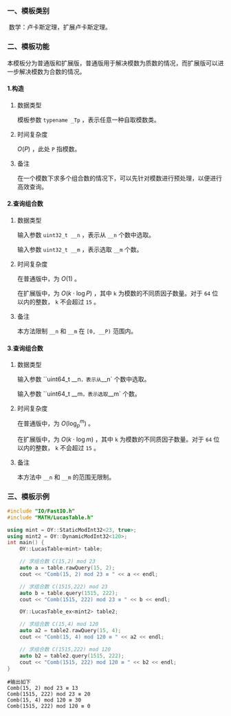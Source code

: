 ### 一、模板类别

​	数学：卢卡斯定理，扩展卢卡斯定理。

### 二、模板功能

   本模板分为普通版和扩展版，普通版用于解决模数为质数的情况，而扩展版可以进一步解决模数为合数的情况。

#### 1.构造

1. 数据类型

   模板参数 `typename _Tp` ，表示任意一种自取模数类。

2. 时间复杂度

    $O(P)$ ，此处 `P` 指模数。
   
3. 备注

   在一个模数下求多个组合数的情况下，可以先针对模数进行预处理，以便进行高效查询。

#### 2.查询组合数

1. 数据类型

   输入参数 `uint32_t __n` ，表示从 `__n` 个数中选取。

   输入参数 `uint32_t __m` ，表示选取 `__m` 个数。

2. 时间复杂度

   在普通版中，为 $O(1)$ 。

   在扩展版中，为 $O(k\cdot \log P)$ ，其中 `k` 为模数的不同质因子数量。对于 `64` 位以内的整数， `k` 不会超过 `15` 。

3. 备注

   本方法限制 `__n` 和 `__m` 在 `[0, __P)` 范围内。

#### 3.查询组合数

1. 数据类型

   输入参数 ``uint64_t __n` ，表示从 `__n` 个数中选取。

   输入参数 ``uint64_t __m` ，表示选取 `__m` 个数。

2. 时间复杂度

   在普通版中，为 $O(\log_p^m)$ 。

   在扩展版中，为 $O(k\cdot \log m)$ ，其中 `k` 为模数的不同质因子数量。对于 `64` 位以内的整数， `k` 不会超过 `15` 。

3. 备注

   本方法中 `__n` 和 `__m` 的范围无限制。

### 三、模板示例

```c++
#include "IO/FastIO.h"
#include "MATH/LucasTable.h"

using mint = OY::StaticModInt32<23, true>;
using mint2 = OY::DynamicModInt32<120>;
int main() {
    OY::LucasTable<mint> table;

    // 求组合数 C(15,2) mod 23
    auto a = table.rawQuery(15, 2);
    cout << "Comb(15, 2) mod 23 ≡ " << a << endl;

    // 求组合数 C(1515,222) mod 23
    auto b = table.query(1515, 222);
    cout << "Comb(1515, 222) mod 23 ≡ " << b << endl;

    OY::LucasTable_ex<mint2> table2;

    // 求组合数 C(15,4) mod 120
    auto a2 = table2.rawQuery(15, 4);
    cout << "Comb(15, 4) mod 120 ≡ " << a2 << endl;

    // 求组合数 C(1515,222) mod 120
    auto b2 = table2.query(1515, 222);
    cout << "Comb(1515, 222) mod 120 ≡ " << b2 << endl;
}
```

```
#输出如下
Comb(15, 2) mod 23 ≡ 13
Comb(1515, 222) mod 23 ≡ 20
Comb(15, 4) mod 120 ≡ 30
Comb(1515, 222) mod 120 ≡ 0

```

